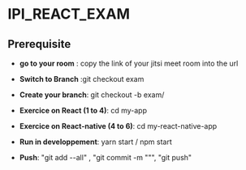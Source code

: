 # IPI_REACT_EXAM


## Prerequisite

  * **go to your room** : copy the link of your jitsi meet room into the url

  * **Switch to Branch** :git checkout exam
  
  * **Create your branch**: git checkout -b exam/<Firstname><LastName>
  
 * **Exercice on React (1 to 4)**: cd my-app
  
  * **Exercice on React-native (4 to 6)**: cd my-react-native-app

 * **Run in developpement**: yarn start / npm start
 
 * **Push**: "git add --all" , "git commit -m "<my message>"", "git push"
 
